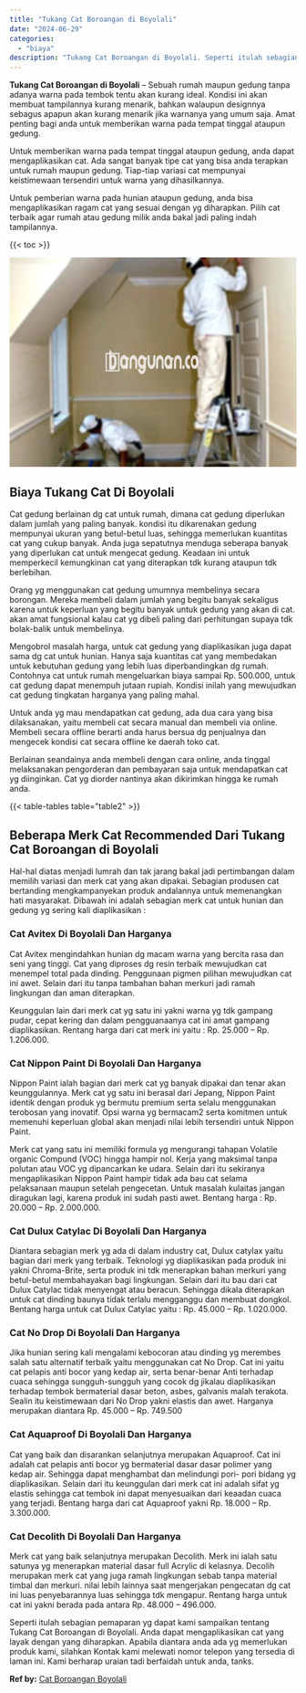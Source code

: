 ```yaml
---
title: "Tukang Cat Boroangan di Boyolali"
date: "2024-06-29"
categories: 
  - "biaya"
description: "Tukang Cat Boroangan di Boyolali. Seperti itulah sebagian pemaparan yg dapat kami sampaikan tentang Tukang Cat Boroangan di Boyolali. Anda dapat mengaplikasi..."
---
```


**Tukang Cat Boroangan di Boyolali** – Sebuah rumah maupun gedung tanpa adanya warna pada tembok tentu akan kurang ideal. Kondisi ini akan membuat tampilannya kurang menarik, bahkan walaupun designnya sebagus apapun akan kurang menarik jika warnanya yang umum saja. Amat penting bagi anda untuk memberikan warna pada tempat tinggal ataupun gedung.

Untuk memberikan warna pada tempat tinggal ataupun gedung, anda dapat mengaplikasikan cat. Ada sangat banyak tipe cat yang bisa anda terapkan untuk rumah maupun gedung. Tiap-tiap variasi cat mempunyai keistimewaan tersendiri untuk warna yang dihasilkannya.

Untuk pemberian warna pada hunian ataupun gedung, anda bisa mengaplikasikan ragam cat yang sesuai dengan yg diharapkan. Pilih cat terbaik agar rumah atau gedung milik anda bakal jadi paling indah tampilannya.

{{< toc >}}

![Tukang Cat Boroangan di Boyolali](/images/jasa-cat-murah29.png)

## Biaya Tukang Cat Di Boyolali

Cat gedung berlainan dg cat untuk rumah, dimana cat gedung diperlukan dalam jumlah yang paling banyak. kondisi itu dikarenakan gedung mempunyai ukuran yang betul-betul luas, sehingga memerlukan kuantitas cat yang cukup banyak. Anda juga sepatutnya menduga seberapa banyak yang diperlukan cat untuk mengecat gedung. Keadaan ini untuk memperkecil kemungkinan cat yang diterapkan tdk kurang ataupun tdk berlebihan.

Orang yg menggunakan cat gedung umumnya membelinya secara borongan. Mereka membeli dalam jumlah yang begitu banyak sekaligus karena untuk keperluan yang begitu banyak untuk gedung yang akan di cat. akan amat fungsional kalau cat yg dibeli paling dari perhitungan supaya tdk bolak-balik untuk membelinya.

Mengobrol masalah harga, untuk cat gedung yang diaplikasikan juga dapat sama dg cat untuk hunian. Hanya saja kuantitas cat yang membedakan untuk kebutuhan gedung yang lebih luas diperbandingkan dg rumah. Contohnya cat untuk rumah mengeluarkan biaya sampai Rp. 500.000, untuk cat gedung dapat menempuh jutaan rupiah. Kondisi inilah yang mewujudkan cat gedung tingkatan harganya yang paling mahal.

Untuk anda yg mau mendapatkan cat gedung, ada dua cara yang bisa dilaksanakan, yaitu membeli cat secara manual dan membeli via online. Membeli secara offline berarti anda harus bersua dg penjualnya dan mengecek kondisi cat secara offline ke daerah toko cat.

Berlainan seandainya anda membeli dengan cara online, anda tinggal melaksanakan pengorderan dan pembayaran saja untuk mendapatkan cat yg diinginkan. Cat yg diorder nantinya akan dikirimkan hingga ke rumah anda.

{{< table-tables table="table2" >}}

## Beberapa Merk Cat Recommended Dari Tukang Cat Boroangan di Boyolali

Hal-hal diatas menjadi lumrah dan tak jarang bakal jadi pertimbangan dalam memilih variasi dan merk cat yang akan dipakai. Sebagian produsen cat bertanding mengkampanyekan produk andalannya untuk memenangkan hati masyarakat. Dibawah ini adalah sebagian merk cat untuk hunian dan gedung yg sering kali diaplikasikan :

### Cat Avitex Di Boyolali Dan Harganya

Cat Avitex mengindahkan hunian dg macam warna yang bercita rasa dan seni yang tinggi. Cat yang diproses dg resin terbaik mewujudkan cat menempel total pada dinding. Penggunaan pigmen pilihan mewujudkan cat ini awet. Selain dari itu tanpa tambahan bahan merkuri jadi ramah lingkungan dan aman diterapkan.

Keunggulan lain dari merk cat yg satu ini yakni warna yg tdk gampang pudar, cepat kering dan dalam pengguanaanya cat ini amat gampang diaplikasikan. Rentang harga dari cat merk ini yaitu : Rp. 25.000 – Rp. 1.206.000.

### Cat Nippon Paint Di Boyolali Dan Harganya

Nippon Paint ialah bagian dari merk cat yg banyak dipakai dan tenar akan keunggulannya. Merk cat yg satu ini berasal dari Jepang, Nippon Paint identik dengan produk yg bermutu premium serta selalu menggunakan terobosan yang inovatif. Opsi warna yg bermacam2 serta komitmen untuk memenuhi keperluan global akan menjadi nilai lebih tersendiri untuk Nippon Paint.

Merk cat yang satu ini memiliki formula yg mengurangi tahapan Volatile organic Compund (VOC) hingga hampir nol. Kerja yang maksimal tanpa polutan atau VOC yg dipancarkan ke udara. Selain dari itu sekiranya mengaplikasikan Nippon Paint hampir tidak ada bau cat selama pelaksanaan maupun setelah pengecetan. Untuk masalah kulaitas jangan diragukan lagi, karena produk ini sudah pasti awet. Bentang harga : Rp. 20.000 – Rp. 2.000.000.

### Cat Dulux Catylac Di Boyolali Dan Harganya

Diantara sebagian merk yg ada di dalam industry cat, Dulux catylax yaitu bagian dari merk yang terbaik. Teknologi yg diaplikasikan pada produk ini yakni Chroma-Brite, serta produk ini tdk menerapkan bahan merkuri yang betul-betul membahayakan bagi lingkungan. Selain dari itu bau dari cat Dulux Catylac tidak menyengat atau beracun. Sehingga dikala diterapkan untuk cat dinding baunya tidak terlalu mengganggu dan membuat dongkol. Bentang harga untuk cat Dulux Catylac yaitu : Rp. 45.000 – Rp. 1.020.000.

### Cat No Drop Di Boyolali Dan Harganya

Jika hunian sering kali mengalami kebocoran atau dinding yg merembes salah satu alternatif terbaik yaitu menggunakan cat No Drop. Cat ini yaitu cat pelapis anti bocor yang kedap air, serta benar-benar Anti terhadap cuaca sehingga sungguh-sungguh yang cocok dg jikalau diaplikasikan terhadap tembok bermaterial dasar beton, asbes, galvanis malah terakota. Sealin itu keistimewaan dari No Drop yakni elastis dan awet. Harganya merupakan diantara Rp. 45.000 – Rp. 749.500

### Cat Aquaproof Di Boyolali Dan Harganya

Cat yang baik dan disarankan selanjutnya merupakan Aquaproof. Cat ini adalah cat pelapis anti bocor yg bermaterial dasar dasar polimer yang kedap air. Sehingga dapat menghambat dan melindungi pori- pori bidang yg diaplikasikan. Selain dari itu keunggulan dari merk cat ini adalah sifat yg elastis sehingga cat tembok ini dapat menyesuaikan dari keaadan cuaca yang terjadi. Bentang harga dari cat Aquaproof yakni Rp. 18.000 – Rp. 3.300.000.

### Cat Decolith Di Boyolali Dan Harganya

Merk cat yang baik selanjutnya merupakan Decolith. Merk ini ialah satu satunya yg menerapkan material dasar full Acrylic di kelasnya. Decolih merupakan merk cat yang juga ramah lingkungan sebab tanpa material timbal dan merkuri. nilai lebih lainnya saat mengerjakan pengecatan dg cat ini luas penyebarannya luas sehingga tdk mengapur. Rentang harga untuk cat ini yakni berada pada antara Rp. 48.000 – 496.000.

Seperti itulah sebagian pemaparan yg dapat kami sampaikan tentang Tukang Cat Boroangan di Boyolali. Anda dapat mengaplikasikan cat yang layak dengan yang diharapkan. Apabila diantara anda ada yg memerlukan produk kami, silahkan Kontak kami melewati nomor telepon yang tersedia di laman ini. Kami berharap uraian tadi berfaidah untuk anda, tanks.

**Ref by:** [Cat Boroangan Boyolali](https://id.wikipedia.org/wiki/Cat)
